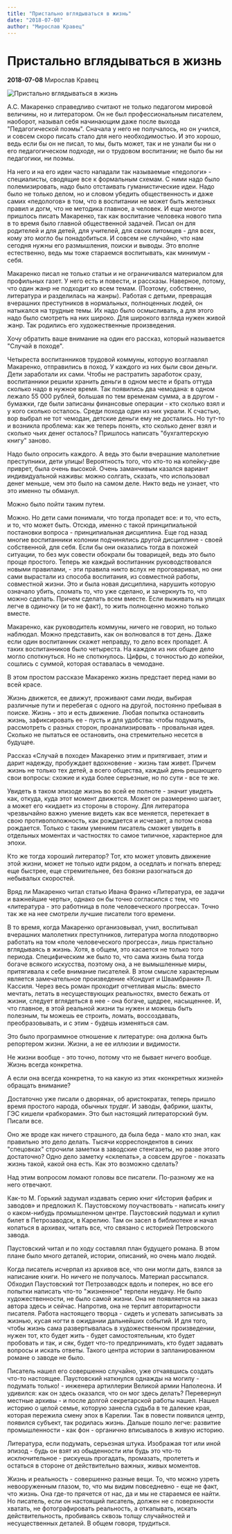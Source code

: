 ```yaml
---
title: "Пристально вглядываться в жизнь"
date: "2018-07-08"
author: "Мирослав Кравец"
---
```


# Пристально вглядываться в жизнь

**2018-07-08** Мирослав Кравец

![Пристально вглядываться в жизнь](https://opt-222221.ssl.1c-bitrix-cdn.ru/upload/medialibrary/b62/pamyatnik_antonu_semyenovichu_makarenko_1.jpg?1503668497151505)

А.С. Макаренко справедливо считают не только педагогом мировой величины, но и литератором. Он не был профессиональным писателем, наоборот, называл себя начинающим даже после выхода "Педагогической поэмы". Сначала у него не получалось, но он учился, и совсем скоро писать стало для него необходимостью. И это хорошо, ведь если бы он не писал, то мы, быть может, так и не узнали бы ни о его педагогическом подходе, ни о трудовом воспитании; не было бы ни педагогики, ни поэмы.

На него и на его идеи часто нападали так называемые «педологи» - специалисты, сводящие все к формальным схемам. С ними надо было полемизировать, надо было отстаивать гуманистические идеи. Надо было не только делом, но и словом убедить общественность и даже самих «педологов» в том, что в воспитании не может быть железных правил и догм, что не методика главное, а человек. И еще многое пришлось писать Макаренко, так как воспитание человека нового типа в то время было главной общественной задачей. Писал он для родителей и для детей, для учителей, для своих питомцев - для всех, кому это могло бы понадобиться. И совсем не случайно, что нам сегодня нужны его размышления, поиски и выводы. Это вполне естественно, ведь мы тоже стараемся воспитывать, как минимум - себя.

Макаренко писал не только статьи и не ограничивался материалом для профильных газет. У него есть и повести, и рассказы. Наверное, потому, что один жанр не подходит ко всем темам. (Поэтому, собственно, литература и разделилась на жанры). Работая с детьми, превращая вчерашних преступников в нормальных, полноценных людей, он натыкался на трудные темы. Их надо было осмысливать, а для этого надо было смотреть на них широко. Для широкого взгляда нужен живой жанр. Так родились его художественные произведения.

Хочу обратить ваше внимание на один его рассказ, который называется "Случай в походе".

Четыреста воспитанников трудовой коммуны, которую возглавлял Макаренко, отправились в поход. У каждого из них были свои деньги. Дети заработали их сами. Чтобы не растратить заработок сразу, воспитанники решили хранить деньги в одном месте и брать оттуда сколько надо в нужное время. Так появились два чемодана: в одном лежало 55 000 рублей, большая по тем временам сумма, а в другом - бумажки, где были записаны финансовые операции - кто сколько взял и у кого сколько осталось. Среди похода один из них украли. К счастью, вор выбрал не тот чемодан, детские деньги ему не достались. Но тут-то и возникла проблема: как же теперь понять, кто сколько денег взял и сколько чьих денег осталось? Пришлось написать "бухгалтерскую книгу" заново.

Надо было опросить каждого. А ведь это были вчерашние малолетние преступники, дети улицы! Вероятность того, что кто-то на копейку-две приврет, была очень высокой. Очень заманчивым казался вариант индивидуальной наживы: можно солгать, сказать, что использовал денег меньше, чем это было на самом деле. Никто ведь не узнает, что это именно ты обманул.

Можно было пойти таким путем.

Можно. Но дети сами понимали, что тогда пропадет все: и то, что есть, и то, что может быть. Отсюда, именно с такой принципиальной постановки вопроса - принципиальная дисциплина. Еще год назад многие воспитанники колонии подчинялись другой дисциплине - своей собственной, для себя. Если бы они оказались тогда в похожей ситуации, то без мук совести обокрали бы товарищей, ведь это было проще простого. Теперь же каждый воспитанник руководствовался новыми правилами, - эти правила никто вслух не проговаривал, но они сами вырастали из способа воспитания, из совместной работы, совместной жизни. Это и была новая дисциплина, нарушить которую означало убить, сломать то, что уже сделано, и зачеркнуть то, что можно сделать. Причем сделать всем вместе. Если выживать на улицах легче в одиночку (и то не факт), то жить полноценно можно только вместе.

Макаренко, как руководитель коммуны, ничего не говорил, но только наблюдал. Можно представить, как он волновался в тот день. Даже если один воспитанник скажет неправду, то дело всех пропадет. А таких воспитанников было четыреста. На каждом из них общее дело могло споткнуться. Но не споткнулось. Цифры, с точностью до копейки, сошлись с суммой, которая оставалась в чемодане.

В этом простом рассказе Макаренко жизнь предстает перед нами во всей красе.

Жизнь движется, ее движут, проживают сами люди, выбирая различные пути и перебегая с одного на другой, постоянно пребывая в поиске. Жизнь - это и есть движение. Любая попытка остановить жизнь, зафиксировать ее - пусть и для удобства: чтобы подумать, рассмотреть с разных сторон, проанализировать - провальная идея. Сколько не пытаться ее остановить, она стремительно несется в будущее.

Рассказ «Случай в походе» Макаренко этим и притягивает, этим и дарит надежду, пробуждает вдохновение - жизнь там живет. Причем жизнь не только тех детей, а всего общества, каждый день решающего свои вопросы: схожие и куда более серьезные, но по сути - все те же.

Увидеть в таком эпизоде ​​жизнь во всей ее полноте - значит увидеть как, откуда, куда этот момент движется. Может он размеренно шагает, а может его «кидает» из стороны в сторону. Для литератора чрезвычайно важно умение видеть как все меняется, перетекает в свою противоположность, как рождается и исчезает, а потом снова рождается. Только с таким умением писатель сможет увидеть в отдельных моментах и частностях то самое типичное, характерное для эпохи.

Кто же тогда хороший литератор? Тот, кто может уловить движение этой жизни, может не только идти рядом, а оседлать и погнать вперед: еще быстрее, еще стремительнее, без боязни разогнаться до небывалых скоростей.

Вряд ли Макаренко читал статью Ивана Франко «Литература, ее задачи и важнейшие черты», однако он бы точно согласился с тем, что «литература - это работница в поле человеческого прогресса». Точно так же на нее смотрели лучшие писатели того времени.

В то время, когда Макаренко организовывал, учил, воспитывал вчерашних малолетних преступников, литература могла плодотворно работать на том «поле человеческого прогресса», лишь пристально вглядываясь в жизнь. Хотя, в общем, это касается не только того периода. Специфическим же было то, что сама жизнь была тогда богаче всякого искусства, поэтому она, а не вымышленные миры, притягивала к себе внимание писателей. В этом смысле характерным является замечательное произведение «Кондуит и Швамбрания» Л. Кассиля. Через весь роман проходит отчетливая мысль: вместо мечтать, летать в несуществующих реальностях, вместо бежать от жизни, следует вглядеться в нее - она богаче, щедрее, насыщеннее. И, что главное, в этой реальной жизни ты нужен и можешь быть полезным, ты можешь ее строить, ломать, воссоздавать, преобразовывать, и с этим - будешь изменяться сам.

Это было программное отношение к литературе: она должна быть репортером жизни. Жизни, а не ее иллюзии и видимости.

Не жизни вообще - это точно, потому что не бывает ничего вообще. Жизнь всегда конкретна.

А если она всегда конкретна, то на какую из этих «конкретных жизней» обращать внимание?

Достаточно уже писали о дворянах, об аристократах, теперь пришло время простого народа, обычных трудяг. И заводы, фабрики, шахты, ГЭС кишели «рабкорами». Это был настоящий литераторский бум. Писали все.

Оно же вроде как ничего страшного, да была беда - мало кто знал, как правильно это дело делать. Тысячи корреспондентов в синих "спецовках" строчили заметки в заводские стенгазеты, но разве этого достаточно? Одно дело заметку «склепать», а совсем другое - показать жизнь такой, какой она есть. Как это возможно сделать?

Над этим вопросом ломают головы все писатели. По-разному же на него отвечают.

Как-то М. Горький задумал издавать серию книг «История фабрик и заводов» и предложил К. Паустовскому поучаствовать - написать книгу о каком-нибудь промышленном центре. Паустовский подумал и купил билет в Петрозаводск, в Карелию. Там он засел в библиотеке и начал копаться в архивах, читать все, что связано с историей Петровского завода.

Паустовский читал и по ходу составлял план будущего романа. В этом плане было много деталей, истории, описаний, но очень мало людей.

Когда писатель исчерпал из архивов все, что они могли дать, взялся за написание книги. Но ничего не получалось. Материал рассыпался. Обходил Паустовский тот Петрозаводск вдоль и поперек, но все его попытки написать что-то "жизненное" терпели неудачу. Не было художественности, не было самой жизни. Она не появляется на заказ автора здесь и сейчас. Напротив, она не терпит авторитарности писателя. Работа настоящего творца - сидеть и успевать записывать за жизнью, кусая ногти в ожидании дальнейших событий. И для того, чтобы жизнь сама развертывалась в художественном произведении, нужен тот, кто будет жить - будет самостоятельным, кто будет пробовать и так, и сяк, будет что-то предпринимать, кто будет задавать вопросы и искать ответы. Такого центра истории в запланированном романе о заводе не было.

Писатель нашел его совершенно случайно, уже отчаявшись создать что-то настоящее. Паустовский наткнулся однажды на могилу - подумать только! - инженера артиллерии Великой армии Наполеона. И удивился: как он здесь оказался, что он мог здесь делать? Перевернул местные архивы - и после долгой секретарской работы нашел. Нашел историю о целой семье, которую занесла судьба в те далекие края, которая пережила смену эпох в Карелии. Так в повести появился центр, появился субъект, так родилась жизнь. Дальше пошло легче: развитие промышленности - как фон - органично вписывалось в живую историю.

Литература, если подумать, серьезная штука. Изображая тот или иной эпизод - будь он взят из обыденности или будь это что-то исключительное - рискуешь прогадать, промазать, пролететь и остаться в стороне от действительно важных, живых моментов.

Жизнь и реальность - совершенно разные вещи. То, что можно узреть невооруженным глазом, то, что мы видим повседневно - еще не факт, что жизнь. Она где-то прячется от нас, да и мы не стараемся ее найти. Но писатель, если он настоящий писатель, должен не с поверхности хватать, не фотографировать реальность, а откапывать, искать действительность, пробиваясь сквозь толщу случайностей и несущественных деталей. В общем говоря, трудиться.